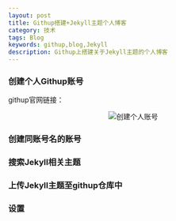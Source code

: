 ```yaml
---
layout: post
title: Githup搭建+Jekyll主题个人博客
category: 技术
tags: Blog
keywords: githup,blog,Jekyll
description: Githup上搭建关于Jekyll主题的个人博客
---
```

### 创建个人Githup账号

githup官网链接：

<center>
   <img src="https://xzzzj.github.io/pages/githup-auth.png" alt="创建个人账号">
</center>


### 创建同账号名的账号


### 搜索Jekyll相关主题

### 上传Jekyll主题至githup仓库中

### 设置
